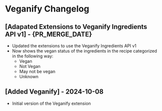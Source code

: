 # Veganify Changelog

## [Adapated Extensions to Veganify Ingredients API v1] - {PR_MERGE_DATE}

- Updated the extensions to use the Veganify Ingredients API v1
- Now shows the vegan status of the ingredients in the recipe categorized in the following way:
  - Vegan
  - Not Vegan
  - May not be vegan
  - Unknown

## [Added Veganify] - 2024-10-08

- Initial version of the Veganify extension
